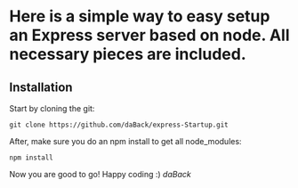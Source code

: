 # Here is a simple way to easy setup an Express server based on node. All necessary pieces are included.

## Installation

Start by cloning the git:
```
git clone https://github.com/daBack/express-Startup.git
```
After, make sure you do an npm install to get all node_modules:
```
npm install
```

Now you are good to go!
Happy coding :)
_daBack_

